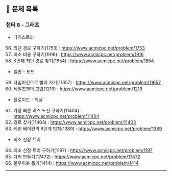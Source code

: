 
## 🔖 문제 목록

### 챕터 8 - 그래프

- 다익스트라
56. 최단 경로 구하기(1753) : https://www.acmicpc.net/problem/1753
57. 최소 비용 구하기(1916) : https://www.acmicpc.net/problem/1916
58. K번째 최단 경로 찾기(1854) : https://www.acmicpc.net/problem/1854

-  벨만 - 포드
59. 타임머신으로 빨리 가기(11657) : https://www.acmicpc.net/problem/11657
60. 세일즈맨의 고민(1219) : https://www.acmicpc.net/problem/1219

- 플로이드 - 워셜
61. 가장 빠른 버스 노선 구하기(11404) : https://www.acmicpc.net/problem/11404
62. 경로 찾기(11403) : https://www.acmicpc.net/problem/11403
63. 케빈 베이컨의 6단계 법칙(1389) : https://www.acmicpc.net/problem/1389

- 최소 신장 트리
64. 최소 신장 트리 구하기(1197) : https://www.acmicpc.net/problem/1197
65. 다리 만들기(17472) : https://www.acmicpc.net/problem/17472
66. 불우이웃 돕기(1414) : https://www.acmicpc.net/problem/1414

---